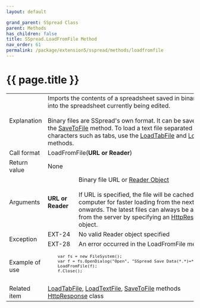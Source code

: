 ```yaml
---
layout: default

grand_parent: SSpread Class
parent: Methods
has_children: false
title: SSpread.LoadFromFile Method
nav_order: 61
permalink: /package/extension5/sspread/methods/loadfromfile
---
```

# {{ page.title }}

<table>
  <tr>
    <td>Explanation</td>
    <td colspan="2">Imports the contents of a spreadsheet saved in binary format into the spreadsheet currently being edited.<br><br>Binary files are SSpread's own format. It can be saved using the <a href="/package/extension5/sspread/methods/savetofile">SaveToFile</a> method. To load a text file separated by characters such as tabs, use the <a href="/package/extension5/sspread/methods/loadtabfile">LoadTabFile</a> and <a href="/package/extension5/sspread/methods/loadtextfile">LoadTextFile</a> methods.</td>
  </tr>
  <tr>
    <td>Call format</td>
    <td colspan="2">LoadFromFile(<b>URL or Reader</b>)</td>
  </tr>
  <tr>
    <td>Return value</td>
    <td colspan="2">None</td>
  </tr>  
  <tr>
    <td>Arguments</td>
    <td><b>URL or Reader</b></td>
    <td>Binary file URL or <a href="/base/readerwriter#reader-object">Reader Object</a><br><br> If URL is specified, the file will be cached on local computer for faster loading from the next time onwards. The latest files can always be acquired from the server by specifying an <a href="/package/httppackage/httpresponse">HttpResponse</a> object.</td>
  </tr>  
  <tr>
    <td rowspan="2">Exception</td>
    <td>EXT-24</td>
    <td>No valid Reader object specified</td>
  </tr>
  <tr>
    <td>EXT-28</td>
    <td>An error occurred in the LoadFromFile method</td>
  </tr>
  <tr>
    <td>Example of use</td>
    <td colspan="2"><code><pre>
    var fs = new FileSystem();
    var f = fs.OpenDialog("Open", "SSpread Save Data(*.*)=*.*", "", "");
    LoadFromFile(f);
    f.Close();
    </pre></code></td>
  </tr>
  <tr>
    <td>Related item</td>
    <td colspan="2"><a href="/package/extension5/sspread/methods/loadtabfile">LoadTabFile</a>, <a href="/package/extension5/sspread/methods/loadtextfile">LoadTextFile</a>, <a href="/package/extension5/sspread/methods/savetofile">SaveToFile</a> methods<br><a href="/package/httppackage/httpresponse">HttpResponse</a> class</td>
  </tr>
</table>
